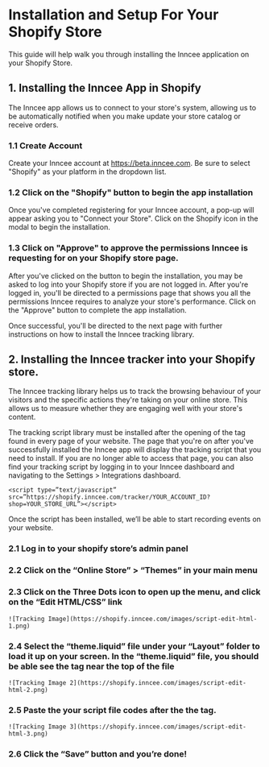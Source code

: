 # Installation and Setup For Your Shopify Store

This guide will help walk you through installing the Inncee application on your Shopify Store.

## 1. Installing the Inncee App in Shopify
The Inncee app allows us to connect to your store's system, allowing us to be automatically notified when you make update your store catalog or receive orders.

### 1.1 Create Account
Create your Inncee account at https://beta.inncee.com. Be sure to select "Shopify" as your platform in the dropdown list.

### 1.2 Click on the "Shopify" button to begin the app installation
Once you've completed registering for your Inncee account, a pop-up will appear asking you to "Connect your Store". Click on the Shopify icon in the modal to begin the installation.

### 1.3 Click on "Approve" to approve the permissions Inncee is requesting for on your Shopify store page.
After you've clicked on the button to begin the installation, you may be asked to log into your Shopify store if you are not logged in. After you're logged in, you'll be directed to a permissions page that shows you all the permissions Inncee requires to analyze your store's performance. Click on the "Approve" button to complete the app installation.

Once successful, you'll be directed to the next page with further instructions on how to install the Inncee tracking library.

## 2. Installing the Inncee tracker into your Shopify store.
The Inncee tracking library helps us to track the browsing behaviour of your visitors and the specific actions they're taking on your online store. This allows us to measure whether they are engaging well with your store's content. 

The tracking script library must be installed after the opening of the <head> tag found in every
page of your website. The page that you're on after you've successfully installed the Inncee app will display the tracking script that you need to install. If you are no longer able to access that page, you can also find your tracking script by logging in to your Inncee dashboard and navigating to the Settings > Integrations dashboard.

`<script type=”text/javascript”
src=”https://shopify.inncee.com/tracker/YOUR_ACCOUNT_ID?shop=YOUR_STORE_URL”></script>`

Once the script has been installed, we’ll be able to start recording events on your website.

### 2.1 Log in to your shopify store’s admin panel
### 2.2 Click on the “Online Store” > “Themes” in your main menu
### 2.3 Click on the Three Dots icon to open up the menu, and click on the “Edit HTML/CSS” link

	![Tracking Image](https://shopify.inncee.com/images/script-edit-html-1.png)

### 2.4 Select the “theme.liquid” file under your “Layout” folder to load it up on your screen. In the “theme.liquid” file, you should be able see the <head> tag near the top of the file

	![Tracking Image 2](https://shopify.inncee.com/images/script-edit-html-2.png)

### 2.5 Paste the your script file codes after the the <title> tags (you should find them a couple of lines down from the <head> tag) Please make sure that you code is pasted only after the closing </title> tag.

	![Tracking Image 3](https://shopify.inncee.com/images/script-edit-html-3.png)

### 2.6 Click the “Save” button and you’re done!
